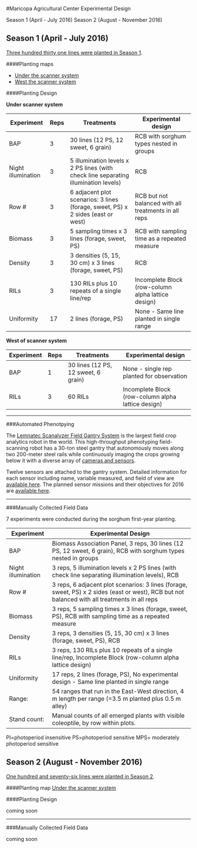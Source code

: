 #Maricopa Agricultural Center Experimental Design  

Season 1 (April - July 2016) 
Season 2 (August - November 2016)




## Season 1 (April - July 2016) 

[Three hundred thirty one lines were planted in Season 1](/user/sorghum_MAC_1.md). 

####Planting maps
- [Under the scanner system](https://docs.google.com/spreadsheets/d/1QQaWc0UaQQKfEtnSO1G2za8tKU2huC0_VYMBqm5CKAo/edit#gid=1066629008)
- [West the scanner system](https://docs.google.com/spreadsheets/d/1QQaWc0UaQQKfEtnSO1G2za8tKU2huC0_VYMBqm5CKAo/edit#gid=193038411)

####Planting Design

**Under scanner system**

| **Experiment** | **Reps** | **Treatments** | **Experimental design** |
|--------------------|----------|-------------------------------------------------------------------------------------|------------------------------------------------------|
| BAP | 3 | 30 lines (12 PS, 12 sweet, 6 grain) | RCB with sorghum types nested in groups |
| Night illumination | 3 | 5 illumination levels x 2 PS lines (with check line separating illumination levels) | RCB |
| Row \# | 3 | 6 adjacent plot scenarios: 3 lines (forage, sweet, PS) x 2 sides (east or west) | RCB but not balanced with all treatments in all reps |
| Biomass | 3 | 5 sampling times x 3 lines (forage, sweet, PS) | RCB with sampling time as a repeated measure |
| Density | 3 | 3 densities (5, 15, 30 cm) x 3 lines (forage, sweet, PS) | RCB |
| RILs | 3 | 130 RILs plus 10 repeats of a single line/rep | Incomplete Block (row-column alpha lattice design) |
| Uniformity | 17 | 2 lines (forage, PS) | None - Same line planted in single range |


**West of scanner system**

| **Experiment** | **Reps** | **Treatments** | **Experimental design** |
|--------------------|----------|-----------------------------------|---------------|
| BAP | 1 | 30 lines (12 PS, 12 sweet, 6 grain) | None - single rep planted for observation |
| RILs | 3 | 60 RILs | Incomplete Block (row-column alpha lattice design) |


________________
###Automated Phenotpying

The [Lemnatec Scanalyzer Field Gantry System](http://www.lemnatec.com/products/hardware-solutions/scanalyzer-field/) is the largest field crop analytics robot in the world. This high-throughput phenotyping field-scanning robot has a 30-ton steel gantry that autonomously moves along two 200-meter steel rails while continuously imaging the crops growing below it with a diverse array of [cameras and sensors](http://terraref.org/articles/lemnatec-scanalyzer-field-sensors/).


Twelve sensors are attached to the gantry system. Detailed information for each sensor including name, variable measured, and field of view are [available here](https://docs.google.com/spreadsheets/d/1Nfabx_n1rNlO6NW3olD8MAibJ3KHnOMmMwOYYw4wwGc/pubhtml?gid=1886254108&single=true&widget=true&headers=false). The planned sensor missions and their objectives for 2016 are [available here](https://docs.google.com/spreadsheets/d/1Nfabx_n1rNlO6NW3olD8MAibJ3KHnOMmMwOYYw4wwGc/pubhtml?gid=2092320800&single=true&widget=true&headers=false).

____________
###Manually Collected Field Data


7 experiments were conducted during the sorghum first-year planting.



|Experiment|Experimental Design|
| --- | --- |
| BAP | Biomass Association Panel, 3 reps, 30 lines (12 PS, 12 sweet, 6 grain), RCB with sorghum types nested in groups |
| Night illumination | 3 reps, 5 illumination levels x 2 PS lines (with check line separating illumination levels), RCB |
 | Row # | 3 reps, 6 adjacent plot scenarios: 3 lines (forage, sweet, PS) x 2 sides (east or west), RCB but not balanced with all treatments in all reps |
 | Biomass | 3 reps, 5 sampling times x 3 lines (forage, sweet, PS), RCB with sampling time as a repeated measure |
| Density | 3 reps, 3 densities (5, 15, 30 cm) x 3 lines (forage, sweet, PS), RCB |
 | RILs | 3 reps, 130 RILs plus 10 repeats of a single line/rep, Incomplete Block (row-column alpha lattice design) |
 | Uniformity | 17 reps, 2 lines (forage, PS), No experimental design - Same line planted in single range |
 | Range: | 54 ranges that run in the East-West direction, 4 m length per range (=3.5 m planted plus 0.5 m alley) |
 | Stand count: | Manual counts of all emerged plants with visible coleoptile, by row within plots. |

PI=photoperiod insensitive PS=photoperiod sensitive MPS= moderately photoperiod sensitive

## Season 2 (August - November 2016)
[One hundred and seventy-six lines were planted in Season 2](/user/sorghum_MAC_1.md).

####Planting map
[Under the scanner system](https://docs.google.com/spreadsheets/d/107aijRIvO5i-HHwVDQTXn0-9sE02cXO_MdZk3DERzQ0/edit#gid=430934319)

####Planting Design

coming soon


____________
###Manually Collected Field Data


coming soon